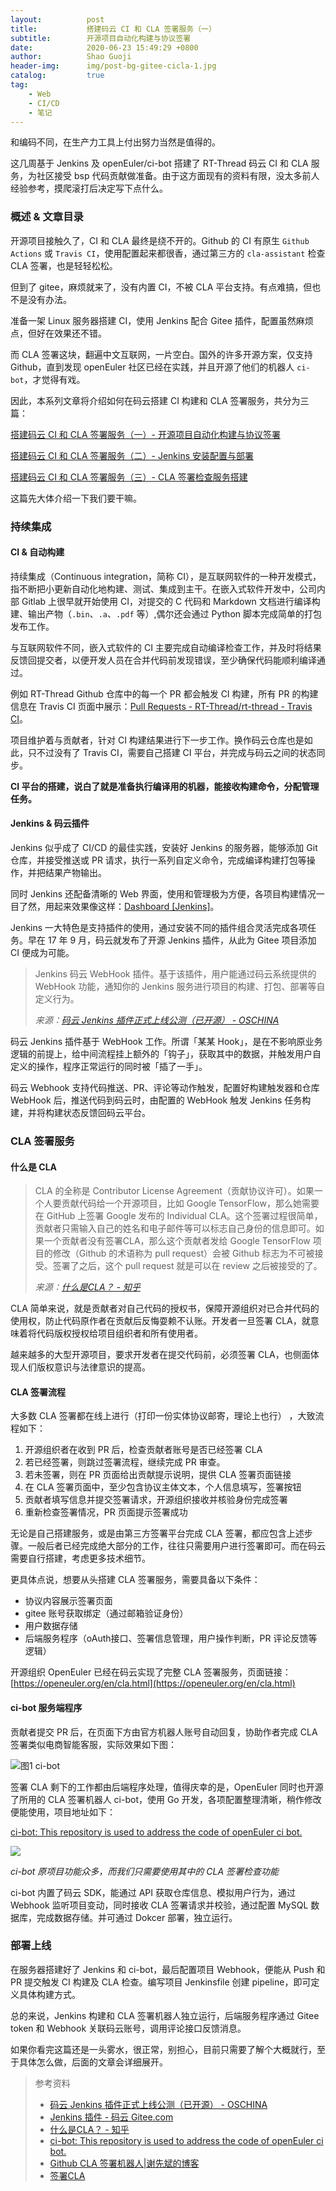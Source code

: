 ```yaml
---
layout:          post
title:           搭建码云 CI 和 CLA 签署服务（一）
subtitle:        开源项目自动化构建与协议签署
date:            2020-06-23 15:49:29 +0800
author:          Shao Guoji
header-img:      img/post-bg-gitee-cicla-1.jpg
catalog:         true
tag:
    - Web
    - CI/CD
    - 笔记
---
```


和编码不同，在生产力工具上付出努力当然是值得的。

这几周基于 Jenkins 及 openEuler/ci-bot 搭建了 RT-Thread 码云 CI 和 CLA 服务，为社区接受 bsp 代码贡献做准备。由于这方面现有的资料有限，没太多前人经验参考，摸爬滚打后决定写下点什么。

### 概述 & 文章目录

开源项目接触久了，CI 和 CLA 最终是绕不开的。Github 的 CI 有原生 `Github Actions` 或 `Travis CI`，使用配置起来都很香，通过第三方的 `cla-assistant` 检查 CLA 签署，也是轻轻松松。

但到了 gitee，麻烦就来了，没有内置 CI，不被 CLA 平台支持。有点难搞，但也不是没有办法。

准备一架 Linux 服务器搭建 CI，使用 Jenkins 配合 Gitee 插件，配置虽然麻烦点，但好在效果还不错。

而 CLA 签署这块，翻遍中文互联网，一片空白。国外的许多开源方案，仅支持 Github，直到发现 openEuler 社区已经在实践，并且开源了他们的机器人 `ci-bot`，才觉得有戏。

因此，本系列文章将介绍如何在码云搭建 CI 构建和 CLA 签署服务，共分为三篇：

[搭建码云 CI 和 CLA 签署服务（一）- 开源项目自动化构建与协议签署](http://www.shaoguoji.cn/2020/06/23/build-gitee-ci-cla-check-service-1/)

[搭建码云 CI 和 CLA 签署服务（二）- Jenkins 安装配置与部署](http://www.shaoguoji.cn/2020/07/01/build-gitee-ci-cla-check-service-2/)

[搭建码云 CI 和 CLA 签署服务（三）- CLA 签署检查服务搭建](http://www.shaoguoji.cn/2020/07/02/build-gitee-ci-cla-check-service-3/)

这篇先大体介绍一下我们要干嘛。

### 持续集成

#### CI & 自动构建

持续集成（Continuous integration，简称 CI），是互联网软件的一种开发模式，指不断把小更新自动化地构建、测试、集成到主干。在嵌入式软件开发中，公司内部 Gitlab 上很早就开始使用 CI，对提交的 C 代码和 Markdown 文档进行编译构建、输出产物（`.bin`、`.a`、`.pdf` 等）,偶尔还会通过 Python 脚本完成简单的打包发布工作。

与互联网软件不同，嵌入式软件的 CI 主要完成自动编译检查工作，并及时将结果反馈回提交者，以便开发人员在合并代码前发现错误，至少确保代码能顺利编译通过。

例如 RT-Thread Github 仓库中的每一个 PR 都会触发 CI 构建，所有 PR 的构建信息在 Travis CI 页面中展示：[Pull Requests - RT-Thread/rt-thread - Travis CI](https://travis-ci.org/github/RT-Thread/rt-thread/pull_requests)。

项目维护着与贡献者，针对 CI 构建结果进行下一步工作。换作码云仓库也是如此，只不过没有了 Travis CI，需要自己搭建 CI 平台，并完成与码云之间的状态同步。

**CI 平台的搭建，说白了就是准备执行编译用的机器，能接收构建命令，分配管理任务。**

#### Jenkins & 码云插件

Jenkins 似乎成了 CI/CD 的最佳实践，安装好 Jenkins 的服务器，能够添加 Git 仓库，并接受推送或 PR 请求，执行一系列自定义命令，完成编译构建打包等操作，并把结果产物输出。

同时 Jenkins 还配备清晰的 Web 界面，使用和管理极为方便，各项目构建情况一目了然，用起来效果像这样：[Dashboard [Jenkins]](https://jenkins.osmocom.org/jenkins/)。

Jenkins 一大特色是支持插件的使用，通过安装不同的插件组合灵活完成各项任务。早在 17 年 9 月，码云就发布了开源 Jenkins 插件，从此为 Gitee 项目添加 CI 便成为可能。

> Jenkins 码云 WebHook 插件。基于该插件，用户能通过码云系统提供的 WebHook 功能，通知你的 Jenkins 服务进行项目的构建、打包、部署等自定义行为。    
> 
> *来源：[码云 Jenkins 插件正式上线公测（已开源） - OSCHINA](https://www.oschina.net/news/88885/gitee-jenkins-plugin)*

码云 Jenkins 插件基于 WebHook 工作。所谓「某某 Hook」，是在不影响原业务逻辑的前提上，给中间流程挂上额外的「钩子」，获取其中的数据，并触发用户自定义的操作，程序正常运行的同时被「插了一手」。

码云 Webhook 支持代码推送、PR、评论等动作触发，配置好构建触发器和仓库 WebHook 后，推送代码到码云时，由配置的 WebHook 触发 Jenkins 任务构建，并将构建状态反馈回码云平台。

### CLA 签署服务

#### 什么是 CLA

> CLA 的全称是 Contributor License Agreement（贡献协议许可）。如果一个人要贡献代码给一个开源项目，比如 Google TensorFlow，那么她需要在 GitHub 上签署 Google 发布的 Individual CLA。这个签署过程很简单，贡献者只需输入自己的姓名和电子邮件等可以标志自己身份的信息即可。如果一个贡献者没有签署CLA，那么这个贡献者发给 Google TensorFlow 项目的修改（Github 的术语称为 pull request）会被 Github 标志为不可被接受。签署了之后，这个 pull request 就是可以在 review 之后被接受的了。
> 
> *来源：[什么是CLA？ - 知乎](https://zhuanlan.zhihu.com/p/68251730)*

CLA 简单来说，就是贡献者对自己代码的授权书，保障开源组织对已合并代码的使用权，防止代码原作者在贡献后反悔耍赖不认账。开发者一旦签署 CLA，就意味着将代码版权授权给项目组织者和所有使用者。

越来越多的大型开源项目，要求开发者在提交代码前，必须签署 CLA，也侧面体现人们版权意识与法律意识的提高。

#### CLA 签署流程

大多数 CLA 签署都在线上进行（打印一份实体协议邮寄，理论上也行） ，大致流程如下：

1. 开源组织者在收到 PR 后，检查贡献者账号是否已经签署 CLA
2. 若已经签署，则跳过签署流程，继续完成 PR 审查。
3. 若未签署，则在 PR 页面给出贡献提示说明，提供 CLA 签署页面链接
4. 在 CLA 签署页面中，至少包含协议主体文本，个人信息填写，签署按钮
5. 贡献者填写信息并提交签署请求，开源组织接收并核验身份完成签署
6. 重新检查签署情况，PR 页面提示签署成功

无论是自己搭建服务，或是由第三方签署平台完成 CLA 签署，都应包含上述步骤。一般后者已经完成绝大部分的工作，往往只需要用户进行签署即可。而在码云需要自行搭建，考虑更多技术细节。

更具体点说，想要从头搭建 CLA 签署服务，需要具备以下条件：

* 协议内容展示签署页面
* gitee 账号获取绑定（通过邮箱验证身份）
* 用户数据存储
* 后端服务程序（oAuth接口、签署信息管理，用户操作判断，PR 评论反馈等逻辑）

开源组织 OpenEuler 已经在码云实现了完整 CLA 签署服务，页面链接：[https://openeuler.org/en/cla.html](https://openeuler.org/en/cla.html)

#### ci-bot 服务端程序

贡献者提交 PR 后，在页面下方由官方机器人账号自动回复，协助作者完成 CLA 签署类似电商智能客服，实际效果如下图：

![图1 ci-bot](https://raw.githubusercontent.com/shaoguoji/blogpic/master/post-img/20200704165033.png)

签署 CLA 剩下的工作都由后端程序处理，值得庆幸的是，OpenEuler 同时也开源了所用的 CLA 签署机器人 ci-bot，使用 Go 开发，各项配置整理清晰，稍作修改便能使用，项目地址如下：

[ci-bot: This repository is used to address the code of openEuler ci bot.](https://gitee.com/openeuler/ci-bot)

![](https://raw.githubusercontent.com/shaoguoji/blogpic/master/post-img/20200707100820.png)

*ci-bot 原项目功能众多，而我们只需要使用其中的 CLA 签署检查功能*

ci-bot 内置了码云 SDK，能通过 API 获取仓库信息、模拟用户行为，通过 Webhook 监听项目变动，同时接收 CLA 签署请求并校验，通过配置 MySQL 数据库，完成数据存储。并可通过 Dokcer 部署，独立运行。

### 部署上线

在服务器搭建好了 Jenkins 和 ci-bot，最后配置项目 Webhook，便能从 Push 和 PR 提交触发 CI 构建及 CLA 检查。编写项目 Jenkinsfile 创建 pipeline，即可定义具体构建方式。

总的来说，Jenkins 构建和 CLA 签署机器人独立运行，后端服务程序通过 Gitee token 和 Webhook 关联码云账号，调用评论接口反馈消息。

如果你看完这篇还是一头雾水，很正常，别担心，目前只需要了解个大概就行，至于具体怎么做，后面的文章会详细展开。

> 参考资料
> 
> * [码云 Jenkins 插件正式上线公测（已开源） - OSCHINA](https://www.oschina.net/news/88885/gitee-jenkins-plugin)
> * [Jenkins 插件 - 码云 Gitee.com](https://gitee.com/help/articles/4193#article-header6)
> * [什么是CLA？ - 知乎](https://zhuanlan.zhihu.com/p/68251730)
> * [ci-bot: This repository is used to address the code of openEuler ci bot.](https://gitee.com/openeuler/ci-bot)
> * [Github CLA 签署机器人|谢先斌的博客](https://www.xiexianbin.cn/git/github/2017-08-09-github-cla/index.html)
> * [签署CLA](https://openeuler.org/zh/cla.html)